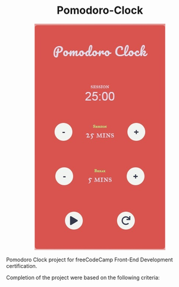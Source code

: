 <h1 align="center"> Pomodoro-Clock</h1>

<p align="center">
  <img src="https://github.com/brownkcing/Pomodoro-Clock/blob/master/pomodoro.jpg"> </img>
</p>
Pomodoro Clock project for freeCodeCamp Front-End Development certification.

Completion of the project were based on the following criteria:
